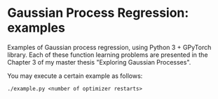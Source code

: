 # Gaussian Process Regression: examples

Examples of Gaussian process regression, using Python 3 + GPyTorch library. Each of these function learning problems are presented in the Chapter 3 of my master thesis "Exploring Gaussian Processes".

You may execute a certain example as follows:

`./example.py <number of optimizer restarts>`




